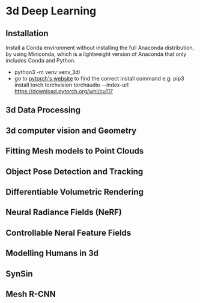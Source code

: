 # 3d Deep Learning
## Installation
Install a Conda environment without installing the full Anaconda distribution, by using Miniconda, which is a lightweight version of Anaconda that only includes Conda and Python.

* python3 -m venv venv_3dl
* go to [pytorch's website](https://pytorch.org/) to find the correct install command e.g: pip3 install torch torchvision torchaudio --index-url https://download.pytorch.org/whl/cu117


## 3d Data Processing

## 3d computer vision and Geometry

## Fitting Mesh models to Point Clouds

## Object Pose Detection and Tracking

## Differentiable Volumetric Rendering

## Neural Radiance Fields (NeRF)

## Controllable Neral Feature Fields

## Modelling Humans in 3d

## SynSin

## Mesh R-CNN